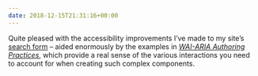 ```yaml
---
date: 2018-12-15T21:31:16+00:00
---
```

Quite pleased with the accessibility improvements I’ve made to my site’s [search form](https://tiepz.com/archive/) – aided enormously by the examples in <cite>[WAI-ARIA Authoring Practices](https://w3c.github.io/aria-practices/#combobox)</cite>, which provide a real sense of the various interactions you need to account for when creating such complex components.
